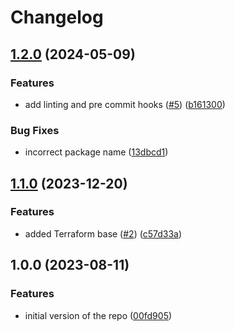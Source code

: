 # Changelog

## [1.2.0](https://github.com/CroudTech/dst-repo-template/compare/v1.1.0...v1.2.0) (2024-05-09)


### Features

* add linting and pre commit hooks ([#5](https://github.com/CroudTech/dst-repo-template/issues/5)) ([b161300](https://github.com/CroudTech/dst-repo-template/commit/b161300c6192add929e2f8ff8e8211f06c7b9ebb))


### Bug Fixes

* incorrect package name ([13dbcd1](https://github.com/CroudTech/dst-repo-template/commit/13dbcd16eb59270c537cb1466c9ae342dd7c47d8))

## [1.1.0](https://github.com/CroudTech/dst-repo-template/compare/v1.0.0...v1.1.0) (2023-12-20)


### Features

* added Terraform base ([#2](https://github.com/CroudTech/dst-repo-template/issues/2)) ([c57d33a](https://github.com/CroudTech/dst-repo-template/commit/c57d33a7826106a08277e56adaeca9b7de825355))

## 1.0.0 (2023-08-11)


### Features

* initial version of the repo ([00fd905](https://github.com/CroudTech/dst-repo-template/commit/00fd90546c19b6884e3ab0b8abb294e23ca4b50a))
